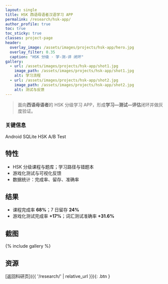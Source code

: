 ```yaml
---
layout: single
title: HSK 西语母语者汉语学习 APP
permalink: /research/hsk-app/
author_profile: true
toc: true
toc_sticky: true
classes: project-page
header:
  overlay_image: /assets/images/projects/hsk-app/hero.jpg
  overlay_filter: 0.35
  caption: "HSK 分级 · 学-测-评 闭环"
gallery:
  - url: /assets/images/projects/hsk-app/shot1.jpg
    image_path: /assets/images/projects/hsk-app/shot1.jpg
    alt: 学习流程
  - url: /assets/images/projects/hsk-app/shot2.jpg
    image_path: /assets/images/projects/hsk-app/shot2.jpg
    alt: 测试与反馈
---
```


> 面向**西语母语者**的 HSK 分级学习 APP，形成**学习—测试—评估**闭环并做灰度验证。

### 关键信息
<div class="tags">
  <span class="tag indigo">Android</span>
  <span class="tag green">SQLite</span>
  <span class="tag blue">HSK</span>
  <span class="tag orange">A/B Test</span>
</div>

## 特性
- HSK 分级课程与题库；学习路径与错题本  
- 游戏化测试与可视化反馈  
- 数据统计：完成率、留存、准确率

## 结果
- 课程完成率 **68%**；7 日留存 **24%**  
- 游戏化测试完成率 **+17%**；词汇测试准确率 **+31.6%**

## 截图
{% include gallery %}

## 资源
[返回科研页]({{ '/research/' | relative_url }}){: .btn }
